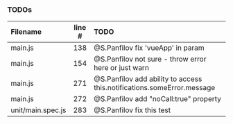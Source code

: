 ### TODOs
| Filename | line # | TODO
|:------|:------:|:------
| main.js | 138 | @S.Panfilov fix 'vueApp' in param
| main.js | 154 | @S.Panfilov not sure - throw error here or just warn
| main.js | 271 | @S.Panfilov add ability to access this.notifications.someError.message
| main.js | 272 | @S.Panfilov add "noCall:true" property
| unit/main.spec.js | 283 | @S.Panfilov fix this test